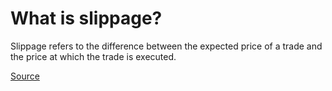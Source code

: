 # What is slippage?
Slippage refers to the difference between the expected price of a trade and the price at which the trade is executed.

[Source](https://www.investopedia.com/terms/s/slippage.asp)
